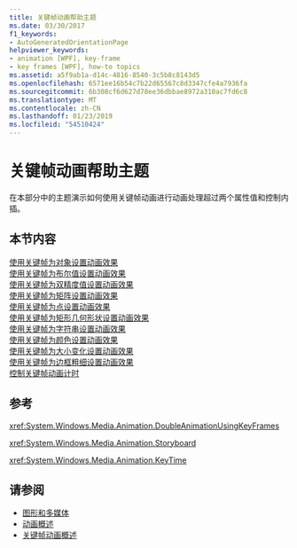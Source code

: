 ```yaml
---
title: 关键帧动画帮助主题
ms.date: 03/30/2017
f1_keywords:
- AutoGeneratedOrientationPage
helpviewer_keywords:
- animation [WPF], key-frame
- key frames [WPF], how-to topics
ms.assetid: a5f9ab1a-d14c-4816-8540-3c5b8c8143d5
ms.openlocfilehash: 6571ee16b54c7b22d65567c8d3347cfe4a7936fa
ms.sourcegitcommit: 6b308cf6d627d78ee36dbbae8972a310ac7fd6c8
ms.translationtype: MT
ms.contentlocale: zh-CN
ms.lasthandoff: 01/23/2019
ms.locfileid: "54510424"
---
```

# <a name="key-frame-animation-how-to-topics"></a>关键帧动画帮助主题
在本部分中的主题演示如何使用关键帧动画进行动画处理超过两个属性值和控制内插。  
  
## <a name="in-this-section"></a>本节内容  
 [使用关键帧为对象设置动画效果](../../../../docs/framework/wpf/graphics-multimedia/how-to-animate-an-object-by-using-key-frames.md)  
 [使用关键帧为布尔值设置动画效果](../../../../docs/framework/wpf/graphics-multimedia/how-to-animate-a-boolean-by-using-key-frames.md)  
 [使用关键帧为双精度值设置动画效果](../../../../docs/framework/wpf/graphics-multimedia/how-to-animate-a-double-by-using-key-frames.md)  
 [使用关键帧为矩阵设置动画效果](../../../../docs/framework/wpf/graphics-multimedia/how-to-animate-a-matrix-by-using-key-frames.md)  
 [使用关键帧为点设置动画效果](../../../../docs/framework/wpf/graphics-multimedia/how-to-animate-a-point-by-using-key-frames.md)  
 [使用关键帧为矩形几何形状设置动画效果](../../../../docs/framework/wpf/graphics-multimedia/how-to-animate-a-rectangle-geometry-by-using-key-frames.md)  
 [使用关键帧为字符串设置动画效果](../../../../docs/framework/wpf/graphics-multimedia/how-to-animate-a-string-by-using-key-frames.md)  
 [使用关键帧为颜色设置动画效果](../../../../docs/framework/wpf/graphics-multimedia/how-to-animate-color-by-using-key-frames.md)  
 [使用关键帧为大小变化设置动画效果](../../../../docs/framework/wpf/graphics-multimedia/how-to-animate-size-changes-by-using-key-frames.md)  
 [使用关键帧为边框粗细设置动画效果](../../../../docs/framework/wpf/graphics-multimedia/how-to-animate-the-thickness-of-a-border-by-using-key-frames.md)  
 [控制关键帧动画计时](../../../../docs/framework/wpf/graphics-multimedia/how-to-control-key-frame-animation-timing.md)  
  
## <a name="reference"></a>参考  
 <xref:System.Windows.Media.Animation.DoubleAnimationUsingKeyFrames>  
  
 <xref:System.Windows.Media.Animation.Storyboard>  
  
 <xref:System.Windows.Media.Animation.KeyTime>  
  
## <a name="see-also"></a>请参阅
- [图形和多媒体](../../../../docs/framework/wpf/graphics-multimedia/index.md)
- [动画概述](../../../../docs/framework/wpf/graphics-multimedia/animation-overview.md)
- [关键帧动画概述](../../../../docs/framework/wpf/graphics-multimedia/key-frame-animations-overview.md)
